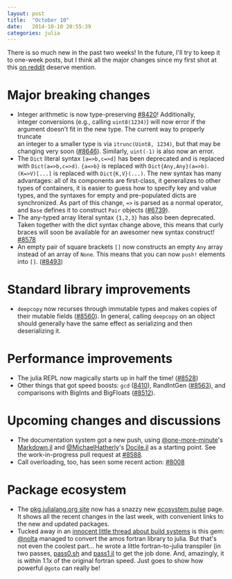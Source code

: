 ```yaml
---
layout: post
title:  "October 10"
date:   2014-10-10 20:55:39
categories: julia
---
```

There is so much new in the past two weeks!  In the future, I'll try to keep it to one-week posts, but I think all the major changes since my first shot at this [on reddit](http://www.reddit.com/r/Julia/comments/2hkgne/this_week_in_julia/) deserve mention.

# Major breaking changes

* Integer arithmetic is now type-preserving 
  [#8420](https://github.com/JuliaLang/julia/pull/8420)! Additionally,  
  integer conversions (e.g., calling `uint8(1234)`) will now error if the  
  argument doesn't fit in the new type.  The current way to properly truncate  
  an integer to a smaller type is via `itrunc(Uint8, 1234)`, but that may be 
  changing very soon ([#8646](https://github.com/JuliaLang/julia/issues/8646)).
  Similarly, `uint(-1)` is also now an error.
* The `Dict` literal syntax `[a=>b,c=>d]` has been deprecated and is replaced
  with `Dict(a=>b,c=>d)`.  `{a=>b}` is replaced with `Dict{Any,Any}(a=>b)`.
  `(K=>V)[...]` is replaced with `Dict{K,V}(...)`.
  The new syntax has many advantages: all of its components are first-class,
  it generalizes to other types of containers, it is easier to guess how to
  specify key and value types, and the syntaxes for empty and pre-populated
  dicts are synchronized. As part of this change, `=>` is parsed as a normal
  operator, and `Base` defines it to construct `Pair` objects ([#6739](https://github.com/JuliaLang/julia/pull/6739)).
* The any-typed array literal syntax `{1,2,3}` has also been deprecated. Taken together with the 
  dict syntax change above, this means that curly braces will soon be available 
  for an awesomer new syntax construct! [#8578](https://github.com/JuliaLang/julia/pull/8578)
* An empty pair of square brackets `[]` now constructs an empty `Any` array 
  instead of an array of `None`. This means that you can now `push!` elements into `[]`. ([#8493](https://github.com/JuliaLang/julia/pull/8493))

# Standard library improvements

  * `deepcopy` now recurses through immutable types and makes copies of their mutable fields ([#8560](https://github.com/JuliaLang/julia/pull/8560)). In general, calling `deepcopy` on an object should generally have the same effect as serializing and then deserializing it.
  
# Performance improvements

* The julia REPL now magically starts up in half the time! ([#8528](https://github.com/JuliaLang/julia/pull/8528))
* Other things that got speed boosts: `gcd` ([8410](https://github.com/JuliaLang/julia/pull/8410)), RandIntGen ([#8563](https://github.com/JuliaLang/julia/pull/8563)), and comparisons with BigInts and BigFloats ([#8512](https://github.com/JuliaLang/julia/pull/8512)).

# Upcoming changes and discussions

* The documentation system got a new push, using [@one-more-minute](https://github.com/one-more-minute)'s [Markdown.jl](https://github.com/one-more-minute/Markdown.jl) and [@MichaelHatherly](https://github.com/MichaelHatherly)'s [Docile.jl](https://github.com/MichaelHatherly/Docile.jl) as a starting point. See the work-in-progress pull request at [#8588](https://github.com/JuliaLang/julia/pull/8588).
* Call overloading, too, has seen some recent action: [#8008](https://github.com/JuliaLang/julia/pull/8008)

# Package ecosystem

* The [pkg.julialang.org site](http://pkg.julialang.org) now has a snazzy new [ecosystem pulse](http://pkg.julialang.org/pulse.html) page.  It shows all the recent changes in the last week, with convenient links to the new and updated packages.
* Tucked away in an [innocent little thread about build systems](https://github.com/JuliaLang/julia/issues/8294#issuecomment-57108621) is this gem: [@nolta](https://github.com/nolta) managed to convert the amos fortran library to julia. But that's not even the coolest part... he wrote a little fortran-to-julia transpiler (in two passes, [pass0.sh](https://github.com/nolta/SpecialFunctions.jl/blob/master/src/amos/pass0.sh) and [pass1.jl](https://github.com/nolta/SpecialFunctions.jl/blob/master/src/amos/pass1.jl) to get the job done. And, amazingly, it is within 1.1x of the original fortran speed. Just goes to show how powerful `@goto` can really be!
